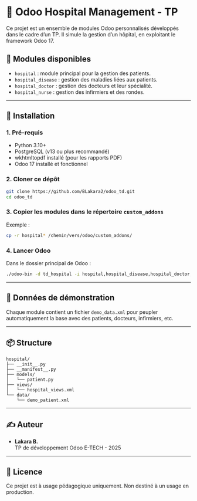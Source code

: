# 🏥 Odoo Hospital Management - TP

Ce projet est un ensemble de modules Odoo personnalisés développés dans le cadre d’un TP. Il simule la gestion d’un hôpital, en exploitant le framework Odoo 17.  

## 📁 Modules disponibles

- `hospital` : module principal pour la gestion des patients.
- `hospital_disease` : gestion des maladies liées aux patients.
- `hospital_doctor` : gestion des docteurs et leur spécialité.
- `hospital_nurse` : gestion des infirmiers et des rondes.

---

## 🚀 Installation

### 1. Pré-requis

- Python 3.10+
- PostgreSQL (v13 ou plus recommandé)
- wkhtmltopdf installé (pour les rapports PDF)
- Odoo 17 installé et fonctionnel

### 2. Cloner ce dépôt

```bash
git clone https://github.com/BLakara2/odoo_td.git
cd odoo_td
```

### 3. Copier les modules dans le répertoire `custom_addons`

Exemple :

```bash
cp -r hospital* /chemin/vers/odoo/custom_addons/
```

### 4. Lancer Odoo

Dans le dossier principal de Odoo :

```bash
./odoo-bin -d td_hospital -i hospital,hospital_disease,hospital_doctor,hospital_nurse --http-port=8070 -c odoo.conf
```

---

## 🧪 Données de démonstration

Chaque module contient un fichier `demo_data.xml` pour peupler automatiquement la base avec des patients, docteurs, infirmiers, etc.

---

## 📦 Structure

```
hospital/
├── __init__.py
├── __manifest__.py
├── models/
│   └── patient.py
├── views/
│   └── hospital_views.xml
└── data/
    └── demo_patient.xml
```
---

## ✍️ Auteur

- **Lakara B.**  
TP de développement Odoo E-TECH - 2025 

---

## 📄 Licence

Ce projet est à usage pédagogique uniquement. Non destiné à un usage en production.